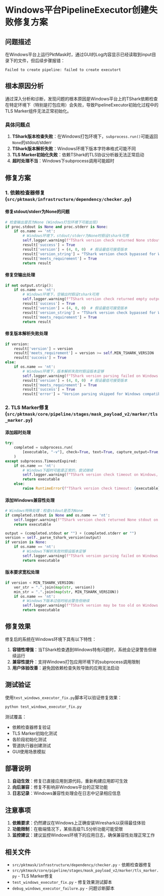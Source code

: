# Windows平台PipelineExecutor创建失败修复方案

## 问题描述

在Windows平台上运行PktMask时，通过GUI的Log内容显示已经读取到input目录下的文件，但后续步骤报错：

```
Failed to create pipeline: failed to create executort
```

## 根本原因分析

通过深入分析和诊断，发现问题的根本原因是Windows平台上的TShark依赖检查在特定环境下（特别是打包应用）会失败，导致PipelineExecutor初始化过程中的TLS Marker组件无法正常初始化。

### 具体问题点

1. **TShark版本检查失败**：在Windows打包环境下，`subprocess.run()`可能返回`None`的stdout/stderr
2. **TShark版本解析失败**：Windows环境下版本字符串格式可能不同
3. **TLS Marker初始化失败**：依赖TShark的TLS协议分析器无法正常启动
4. **超时处理不当**：Windows下subprocess调用可能超时

## 修复方案

### 1. 依赖检查器修复 (`src/pktmask/infrastructure/dependency/checker.py`)

#### 修复stdout/stderr为None的问题
```python
# 检查输出是否为None (Windows打包环境下可能出现)
if proc.stdout is None and proc.stderr is None:
    if os.name == 'nt':
        # Windows环境下，stdout/stderr为None时假设tshark可用
        self.logger.warning(f"TShark version check returned None stdout/stderr on Windows. Assuming tshark is available. Path: {tshark_path}")
        result['success'] = True
        result['version'] = (4, 0, 0)  # 假设最低可接受版本
        result['version_string'] = "TShark version check bypassed for Windows compatibility"
        result['meets_requirement'] = True
        return result
```

#### 修复空输出处理
```python
if not output.strip():
    if os.name == 'nt':
        # Windows环境下，空输出时假设tshark可用
        self.logger.warning(f"TShark version check returned empty output on Windows. Assuming tshark is available. Path: {tshark_path}")
        result['success'] = True
        result['version'] = (4, 0, 0)  # 假设最低可接受版本
        result['version_string'] = "TShark version check bypassed for Windows compatibility"
        result['meets_requirement'] = True
        return result
```

#### 修复版本解析失败处理
```python
if version:
    result['version'] = version
    result['meets_requirement'] = version >= self.MIN_TSHARK_VERSION
    result['success'] = True
else:
    if os.name == 'nt':
        # Windows环境下，版本解析失败时假设版本足够
        self.logger.warning(f"TShark version parsing failed on Windows. Assuming sufficient version. Path: {tshark_path}")
        result['version'] = (4, 0, 0)  # 假设最低可接受版本
        result['meets_requirement'] = True
        result['success'] = True
        result['error'] = "Version parsing skipped for Windows compatibility"
```

### 2. TLS Marker修复 (`src/pktmask/core/pipeline/stages/mask_payload_v2/marker/tls_marker.py`)

#### 添加超时处理
```python
try:
    completed = subprocess.run(
        [executable, "-v"], check=True, text=True, capture_output=True, timeout=10
    )
except subprocess.TimeoutExpired:
    if os.name == 'nt':
        # Windows下超时可能是正常的，尝试继续
        self.logger.warning(f"TShark version check timeout on Windows, assuming tshark is available: {executable}")
        return executable
    else:
        raise RuntimeError(f"TShark version check timeout: {executable}")
```

#### 添加Windows兼容性处理
```python
# Windows特殊处理：检查stdout是否为None
if completed.stdout is None and os.name == 'nt':
    self.logger.warning(f"TShark version check returned None stdout on Windows, assuming tshark is available: {executable}")
    return executable

output = (completed.stdout or "") + (completed.stderr or "")
version = self._parse_tshark_version(output)
if version is None:
    if os.name == 'nt':
        # Windows下解析失败时假设版本足够
        self.logger.warning(f"TShark version parsing failed on Windows, assuming sufficient version: {executable}")
        return executable
```

#### 版本要求宽松处理
```python
if version < MIN_TSHARK_VERSION:
    ver_str = ".".join(map(str, version))
    min_str = ".".join(map(str, MIN_TSHARK_VERSION))
    if os.name == 'nt':
        # Windows下版本过低时给出警告但继续
        self.logger.warning(f"TShark version may be too old on Windows ({ver_str}), required ≥ {min_str}, but continuing anyway")
        return executable
```

## 修复效果

修复后的系统在Windows环境下具有以下特性：

1. **容错性增强**：当TShark检查遇到Windows特有问题时，系统会记录警告但继续运行
2. **兼容性提升**：支持Windows打包应用环境下的subprocess调用限制
3. **用户体验改善**：避免因依赖检查失败导致的应用无法启动

## 测试验证

使用`test_windows_executor_fix.py`脚本可以验证修复效果：

```bash
python test_windows_executor_fix.py
```

测试覆盖：
- 依赖检查器修复验证
- TLS Marker初始化测试
- 各阶段初始化测试
- 管道执行器创建测试
- GUI使用场景模拟

## 部署说明

1. **自动生效**：修复已直接应用到源代码，重新构建应用即可生效
2. **向后兼容**：修复不影响非Windows平台的正常功能
3. **日志记录**：Windows兼容性处理会在日志中记录相应信息

## 注意事项

1. **依赖要求**：仍然建议在Windows上正确安装Wireshark以获得最佳体验
2. **功能限制**：在极端情况下，某些高级TLS分析功能可能受限
3. **监控建议**：建议监控Windows环境下的应用日志，确保兼容性处理正常工作

## 相关文件

- `src/pktmask/infrastructure/dependency/checker.py` - 依赖检查器修复
- `src/pktmask/core/pipeline/stages/mask_payload_v2/marker/tls_marker.py` - TLS Marker修复
- `test_windows_executor_fix.py` - 修复效果测试脚本
- `debug_windows_executor_failure.py` - 问题诊断脚本

